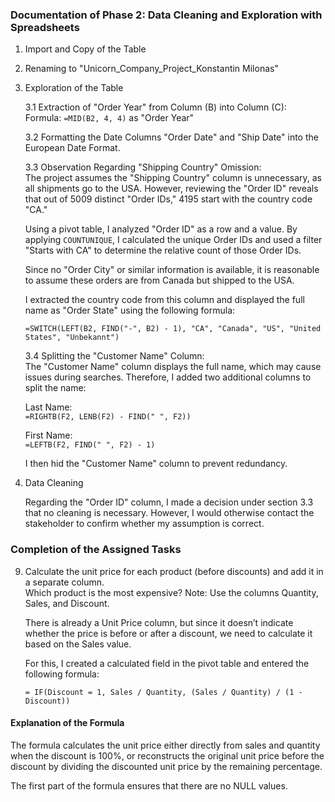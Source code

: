 ### Documentation of Phase 2: Data Cleaning and Exploration with Spreadsheets  

1. Import and Copy of the Table  

2. Renaming to "Unicorn_Company_Project_Konstantin Milonas"  

3. Exploration of the Table  

   3.1 Extraction of "Order Year" from Column (B) into Column (C):  
   Formula: `=MID(B2, 4, 4)` as "Order Year"  

   3.2 Formatting the Date Columns "Order Date" and "Ship Date" into the European Date Format.  

   3.3 Observation Regarding "Shipping Country" Omission:  
   The project assumes the "Shipping Country" column is unnecessary, as all shipments go to the USA. However, reviewing the "Order ID" reveals that out of 5009 distinct "Order IDs," 4195 start with the country code "CA."  

   Using a pivot table, I analyzed "Order ID" as a row and a value. By applying `COUNTUNIQUE`, I calculated the unique Order IDs and used a filter "Starts with CA" to determine the relative count of those Order IDs.  

   Since no "Order City" or similar information is available, it is reasonable to assume these orders are from Canada but shipped to the USA.  

   I extracted the country code from this column and displayed the full name as "Order State" using the following formula:  

   `=SWITCH(LEFT(B2, FIND("-", B2) - 1), "CA", "Canada", "US", "United States", "Unbekannt")`  

   3.4 Splitting the "Customer Name" Column:  
   The "Customer Name" column displays the full name, which may cause issues during searches. Therefore, I added two additional columns to split the name:  

   Last Name:  
   `=RIGHTB(F2, LENB(F2) - FIND(" ", F2))`  

   First Name:  
   `=LEFTB(F2, FIND(" ", F2) - 1)`  

   I then hid the "Customer Name" column to prevent redundancy.  

5. Data Cleaning  

   Regarding the "Order ID" column, I made a decision under section 3.3 that no cleaning is necessary. However, I would otherwise contact the stakeholder to confirm whether my assumption is correct.  

### Completion of the Assigned Tasks  

9. Calculate the unit price for each product (before discounts) and add it in a separate column.  
   Which product is the most expensive? Note: Use the columns Quantity, Sales, and Discount.  

   There is already a Unit Price column, but since it doesn’t indicate whether the price is before or after a discount, we need to calculate it based on the Sales value.  

   For this, I created a calculated field in the pivot table and entered the following formula:  

   `= IF(Discount = 1, Sales / Quantity, (Sales / Quantity) / (1 - Discount))`  

#### Explanation of the Formula  

The formula calculates the unit price either directly from sales and quantity when the discount is 100%, or reconstructs the original unit price before the discount by dividing the discounted unit price by the remaining percentage.  

The first part of the formula ensures that there are no NULL values.  
